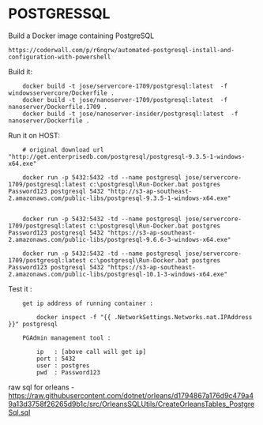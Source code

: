 # POSTGRESSQL

Build a Docker image containing PostgreSQL

    https://coderwall.com/p/r6nqrw/automated-postgresql-install-and-configuration-with-powershell


Build it:

```
    docker build -t jose/servercore-1709/postgresql:latest  -f windowsservercore/Dockerfile .
    docker build -t jose/nanoserver-1709/postgresql:latest  -f nanoserver/Dockerfile.1709 .
    docker build -t jose/nanoserver-insider/postgresql:latest  -f nanoserver/Dockerfile .
```


Run it on HOST:

```
    # original download url "http://get.enterprisedb.com/postgresql/postgresql-9.3.5-1-windows-x64.exe"

    docker run -p 5432:5432 -td --name postgresql jose/servercore-1709/postgresql:latest c:\postgresql\Run-Docker.bat postgres Password123 postgresql 5432 "http://s3-ap-southeast-2.amazonaws.com/public-libs/postgresql-9.3.5-1-windows-x64.exe"


    docker run -p 5432:5432 -td --name postgresql jose/servercore-1709/postgresql:latest c:\postgresql\Run-Docker.bat postgres Password123 postgresql 5432 "https://s3-ap-southeast-2.amazonaws.com/public-libs/postgresql-9.6.6-3-windows-x64.exe"

    docker run -p 5432:5432 -td --name postgresql jose/servercore-1709/postgresql:latest c:\postgresql\Run-Docker.bat postgres Password123 postgresql 5432 "https://s3-ap-southeast-2.amazonaws.com/public-libs/postgresql-10.1-3-windows-x64.exe"

```

Test it :

```
    get ip address of running container :  

        docker inspect -f "{{ .NetworkSettings.Networks.nat.IPAddress }}" postgresql

    PGAdmin management tool :

        ip   : [above call will get ip]
        port : 5432
        user : postgres
        pwd  : Password123

```



raw sql for orleans - https://raw.githubusercontent.com/dotnet/orleans/d1794867a176d9c479a49a13d3758f26265d9b1c/src/OrleansSQLUtils/CreateOrleansTables_PostgreSql.sql